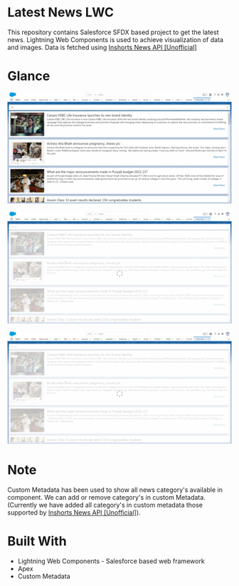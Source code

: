 # Latest News LWC

This repository contains Salesforce SFDX based project to get the latest news. Lightning Web Components is used to achieve visualization of data and images. Data is fetched using [Inshorts News API [Unofficial]](https://github.com/cyberboysumanjay/Inshorts-News-API)

# Glance

![](document/NewsLWC1.jpg)

![](document/NewsLWC2.jpg)

![](document/NewsLWC2.jpg)

# Note
Custom Metadata has been used to show all news category's available in component.
We can add or remove category's in custom Metadata.(Currently we have added all category's in custom metadata those supported by [Inshorts News API [Unofficial]](https://github.com/cyberboysumanjay/Inshorts-News-API)).


# Built With
* Lightning Web Components - Salesforce based web framework
* Apex
* Custom Metadata
